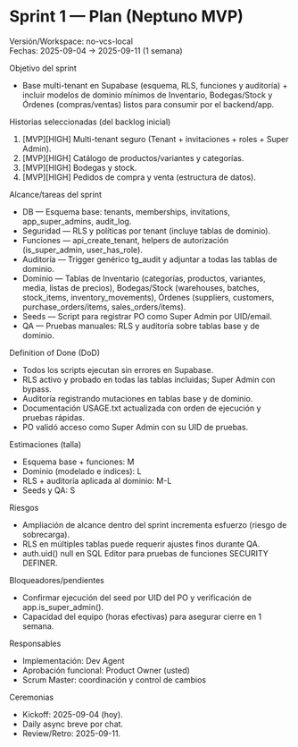 # Sprint 1 — Plan (Neptuno MVP)

Versión/Workspace: no-vcs-local  
Fechas: 2025-09-04 → 2025-09-11 (1 semana)

Objetivo del sprint
- Base multi-tenant en Supabase (esquema, RLS, funciones y auditoría) + incluir modelos de dominio mínimos de Inventario, Bodegas/Stock y Órdenes (compras/ventas) listos para consumir por el backend/app.

Historias seleccionadas (del backlog inicial)
1) [MVP][HIGH] Multi-tenant seguro (Tenant + invitaciones + roles + Super Admin).  
2) [MVP][HIGH] Catálogo de productos/variantes y categorías.  
3) [MVP][HIGH] Bodegas y stock.  
4) [MVP][HIGH] Pedidos de compra y venta (estructura de datos).  

Alcance/tareas del sprint
- DB — Esquema base: tenants, memberships, invitations, app_super_admins, audit_log.  
- Seguridad — RLS y políticas por tenant (incluye tablas de dominio).  
- Funciones — api_create_tenant, helpers de autorización (is_super_admin, user_has_role).  
- Auditoría — Trigger genérico tg_audit y adjuntar a todas las tablas de dominio.  
- Dominio — Tablas de Inventario (categorías, productos, variantes, media, listas de precios), Bodegas/Stock (warehouses, batches, stock_items, inventory_movements), Órdenes (suppliers, customers, purchase_orders/items, sales_orders/items).  
- Seeds — Script para registrar PO como Super Admin por UID/email.  
- QA — Pruebas manuales: RLS y auditoría sobre tablas base y de dominio.

Definition of Done (DoD)
- Todos los scripts ejecutan sin errores en Supabase.  
- RLS activo y probado en todas las tablas incluidas; Super Admin con bypass.  
- Auditoría registrando mutaciones en tablas base y de dominio.  
- Documentación USAGE.txt actualizada con orden de ejecución y pruebas rápidas.  
- PO validó acceso como Super Admin con su UID de pruebas.

Estimaciones (talla)
- Esquema base + funciones: M  
- Dominio (modelado e índices): L  
- RLS + auditoría aplicada al dominio: M-L  
- Seeds y QA: S

Riesgos
- Ampliación de alcance dentro del sprint incrementa esfuerzo (riesgo de sobrecarga).  
- RLS en múltiples tablas puede requerir ajustes finos durante QA.  
- auth.uid() null en SQL Editor para pruebas de funciones SECURITY DEFINER.  

Bloqueadores/pendientes
- Confirmar ejecución del seed por UID del PO y verificación de app.is_super_admin().  
- Capacidad del equipo (horas efectivas) para asegurar cierre en 1 semana.

Responsables
- Implementación: Dev Agent  
- Aprobación funcional: Product Owner (usted)  
- Scrum Master: coordinación y control de cambios

Ceremonias
- Kickoff: 2025-09-04 (hoy).  
- Daily async breve por chat.  
- Review/Retro: 2025-09-11.